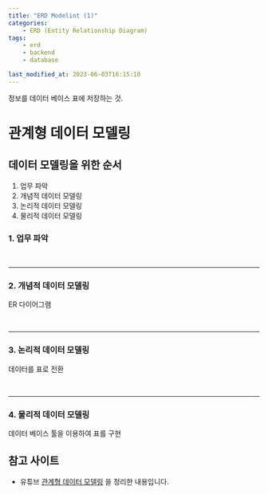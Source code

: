 ```yaml
---
title: "ERD Modelint (1)"
categories:
    - ERD (Entity Relationship Diagram)
tags:
    - erd
    - backend
    - database

last_modified_at: 2023-06-03T16:15:10
---
```


정보를 데이터 베이스 표에 저장하는 것.

# 관계형 데이터 모델링

## 데이터 모델링을 위한 순서

1. 업무 파악
2. 개념적 데이터 모델링
3. 논리적 데이터 모델링
4. 물리적 데이터 모델링

### 1. 업무 파악

<br>

---

### 2. 개념적 데이터 모델링

ER 다이어그램

<br>

---

### 3. 논리적 데이터 모델링

데이터를 표로 전환

<br>

---

### 4. 물리적 데이터 모델링

데이터 베이스 툴을 이용하여 표를 구현


## 참고 사이트

* 유튜브 [관계형 데이터 모델링](https://www.youtube.com/watch?v=1d38YZKCM88&list=PLuHgQVnccGMDF6rHsY9qMuJMd295Yk4sa) 을 정리한 내용입니다.



